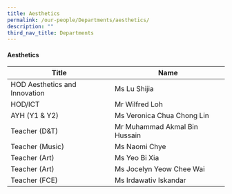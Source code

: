 ```yaml
---
title: Aesthetics
permalink: /our-people/Departments/aesthetics/
description: ""
third_nav_title: Departments
---
```

#### Aesthetics

| Title | Name |
|---|---|
| HOD Aesthetics and Innovation | Ms Lu Shijia |
| HOD/ICT  | Mr Wilfred Loh  |
| AYH (Y1 & Y2)  | Ms Veronica Chua Chong Lin |
| Teacher (D&T)   | Mr Muhammad Akmal Bin Hussain   |
| Teacher (Music) | Ms Naomi Chye |
| Teacher (Art) | Ms Yeo Bi Xia |
| Teacher (Art) | Ms Jocelyn Yeow Chee Wai |
| Teacher (FCE) | Ms Irdawativ Iskandar |